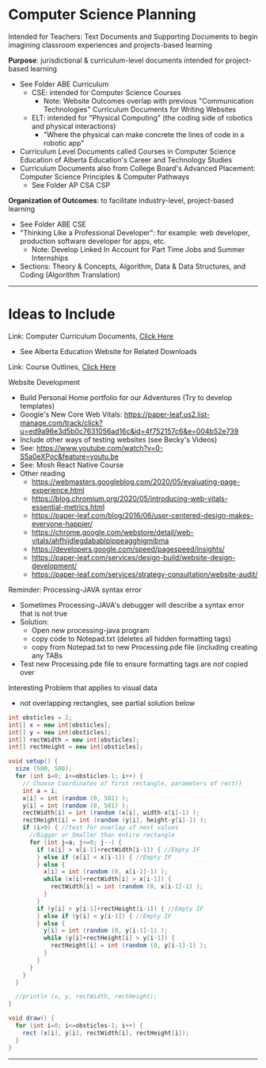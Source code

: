 # Computer Science Planning
Intended for Teachers: Text Documents and Supporting Documents to begin imagining classroom experiences and projects-based learning

**Purpose**: jurisdictional & curriculum-level documents intended for project-based learning
- See Folder ABE Curriculum
  - CSE: intended for Computer Science Courses
    - Note: Website Outcomes overlap with previous "Communication Technologies" Curriculum Documents for Writing Websites
  - ELT: intended for "Physical Computing" (the coding side of robotics and physical interactions)
    - "Where the physical can make concrete the lines of code in a robotic app"
- Curriculum Level Documents called Courses in Computer Science Education of Alberta Education's Career and Technology Studies
- Curriculum Documents also from College Board's Advanced Placement: Computer Science Principles & Computer Pathways
  - See Folder AP CSA CSP

**Organization of Outcomes**: to facilitate industry-level, project-based learning
- See Folder ABE CSE
- "Thinking Like a Professional Developer": for example: web developer, production software developer for apps, etc.
  - Note: Develop Linked In Account for Part Time Jobs and Summer Internships
- Sections: Theory & Concepts, Algorithm, Data & Data Structures, and Coding (Algorithm Translation)

---

# Ideas to Include

Link: Computer Curriculum Documents, <a href="https://drive.google.com/drive/folders/117id1RIavhyMzYVW7_HPSVZg1DrGxqRa">Click Here</a>
- See Alberta Education Website for Related Downloads

Link: Course Outlines, <a href="https://drive.google.com/drive/folders/1pEr3PWr12lc5OEj-lAOXBSp5x6kT2ELK">Click Here</a>

Website Development
- Build Personal Home portfolio for our Adventures (Try to develop templates)
- Google's New Core Web Vitals: https://paper-leaf.us2.list-manage.com/track/click?u=ed9a96e3d5b0c7631056ad16c&id=4f752157c6&e=004b52e739
- Include other ways of testing websites (see Becky's Videos)
- See: https://www.youtube.com/watch?v=0-S5a0eXPoc&feature=youtu.be
- See: Mosh React Native Course
- Other reading
  - https://webmasters.googleblog.com/2020/05/evaluating-page-experience.html
  - https://blog.chromium.org/2020/05/introducing-web-vitals-essential-metrics.html
  - https://paper-leaf.com/blog/2016/06/user-centered-design-makes-everyone-happier/
  - https://chrome.google.com/webstore/detail/web-vitals/ahfhijdlegdabablpippeagghigmibma
  - https://developers.google.com/speed/pagespeed/insights/
  - https://paper-leaf.com/services/design-build/website-design-development/
  - https://paper-leaf.com/services/strategy-consultation/website-audit/

Reminder: Processing-JAVA syntax error
- Sometimes Processing-JAVA's debugger will describe a syntax error that is not true
- Solution:
  - Open new processing-java program
  - copy code to Notepad.txt (deletes all hidden formatting tags)
  - copy from Notepad.txt to new Processing.pde file (including creating any TABs
- Test new Processing.pde file to ensure formatting tags are *not* copied over

Interesting Problem that applies to visual data
- not overlapping rectangles, see partial solution below
```java
int obsticles = 2;
int[] x = new int[obsticles];
int[] y = new int[obsticles];
int[] rectWidth = new int[obsticles];
int[] rectHeight = new int[obsticles];

void setup() {
  size (500, 500);
  for (int i=0; i<=obsticles-1; i++) {
    // Choose Coordinates of first rectangle, parameters of rect()
    int a = i;
    x[i] = int (random (0, 501) );
    y[i] = int (random (0, 501) );
    rectWidth[i] = int (random (x[i], width-x[i]-1) );
    rectHeight[i] = int (random (y[i], height-y[i]-1) );
    if (i>0) { //test for overlap of next values
      //Bigger or Smaller than entire rectangle
      for (int j=a; j<=0; j--) {
        if (x[i] > x[i-1]+rectWidth[i-1]) { //Empty IF
        } else if (x[i] < x[i-1]) { //Empty IF
        } else {
          x[i] = int (random (0, x[i-1]-1) );
          while (x[i]+rectWidth[i] > x[i-1]) {
            rectWidth[i] = int (random (0, x[i-1]-1) );
          }
        }
        if (y[i] > y[i-1]+rectHeight[i-1]) { //Empty IF
        } else if (y[i] < y[i-1]) { //Empty IF
        } else {
          y[i] = int (random (0, y[i-1]-1) );
          while (y[i]+rectHeight[i] > y[i-1]) {
            rectHeight[i] = int (random (0, y[i-1]-1) );
          }
        }
      }
    }
  }

  //println (x, y, rectWidth, rectHeight);
}

void draw() {
  for (int i=0; i<=obsticles-1; i++) {
    rect (x[i], y[i], rectWidth[i], rectHeight[i]);
  }
}

```
---
